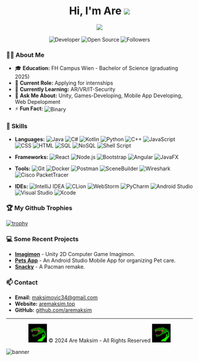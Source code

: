 <h1 align="center">Hi, I'm Are <img src="https://media.giphy.com/media/hvRJCLFzcasrR4ia7z/giphy.gif" width="30px"/></h1>

<p align="center"><img src="https://media4.giphy.com/media/v1.Y2lkPTc5MGI3NjExZmk5MmRldmFxOWF4b3JxbnkyM2xmOWpjOXltdnNqbjMzbGQ5NmM3NiZlcD12MV9pbnRlcm5hbF9naWZfYnlfaWQmY3Q9Zw/JqmupuTVZYaQX5s094/giphy.webp" width="200"/></p>

<p align="center">
  <img src="https://img.shields.io/badge/-Developer-blue" alt="Developer">
  <img src="https://img.shields.io/badge/-Open%20Source-green" alt="Open Source">
  <img src="https://img.shields.io/github/followers/aremaksim?label=Follow" alt="Followers">
</p>

### 👨‍💻 About Me

- 🎓 **Education:** FH Campus Wien - Bachelor of Science (graduating 2025)
- 🏢 **Current Role:** Applying for internships
- 🌱 **Currently Learning:** AR/VR/IT-Security
- 💬 **Ask Me About:** Unity, Games-Developing, Mobile App Developing, Web Depelopment
- ⚡ **Fun Fact:** <img align="center" alt="Binary" width="70" height="50" src="https://github.com/user-attachments/assets/2e3bd550-fcae-4401-92b6-2355426a5324">

### 🚀 Skills

- **Languages:** 
  ![Java](https://img.shields.io/badge/Java-007396?style=flat&logo=java&logoColor=white)
  ![C#](https://img.shields.io/badge/C%23-239120?style=flat&logo=c-sharp&logoColor=white)
  ![Kotlin](https://img.shields.io/badge/Kotlin-0095D5?style=flat&logo=kotlin&logoColor=white)
  ![Python](https://img.shields.io/badge/Python-3776AB?style=flat&logo=python&logoColor=white)
  ![C++](https://img.shields.io/badge/C++-00599C?style=flat&logo=c%2B%2B&logoColor=white)
  ![JavaScript](https://img.shields.io/badge/JavaScript-F7DF1E?style=flat&logo=javascript&logoColor=black)
  ![CSS](https://img.shields.io/badge/CSS3-1572B6?style=flat&logo=css3&logoColor=white)
  ![HTML](https://img.shields.io/badge/HTML5-E34F26?style=flat&logo=html5&logoColor=white)
  ![SQL](https://img.shields.io/badge/SQL-4479A1?style=flat&logo=postgresql&logoColor=white)
  ![NoSQL](https://img.shields.io/badge/NoSQL-4DB33D?style=flat&logo=mongodb&logoColor=white)
  ![Shell Script](https://img.shields.io/badge/Shell_Script-4EAA25?style=flat&logo=gnu-bash&logoColor=white)

- **Frameworks:**
  ![React](https://img.shields.io/badge/React-61DAFB?style=flat&logo=react&logoColor=black)
  ![Node.js](https://img.shields.io/badge/Node.js-339933?style=flat&logo=nodedotjs&logoColor=white)
  ![Bootstrap](https://img.shields.io/badge/Bootstrap-7952B3?style=flat&logo=bootstrap&logoColor=white)
  ![Angular](https://img.shields.io/badge/Angular-DD0031?style=flat&logo=angular&logoColor=white)
  ![JavaFX](https://img.shields.io/badge/JavaFX-007396?style=flat&logo=java&logoColor=white)

- **Tools:**
  ![Git](https://img.shields.io/badge/Git-F05032?style=flat&logo=git&logoColor=white)
  ![Docker](https://img.shields.io/badge/Docker-2496ED?style=flat&logo=docker&logoColor=white)
  ![Postman](https://img.shields.io/badge/Postman-FF6C37?style=flat&logo=postman&logoColor=white)
  ![SceneBuilder](https://img.shields.io/badge/SceneBuilder-009688?style=flat&logo=java&logoColor=white)
  ![Wireshark](https://img.shields.io/badge/Wireshark-1679A7?style=flat&logo=wireshark&logoColor=white)
  ![Cisco PacketTracer](https://img.shields.io/badge/Cisco_PacketTracer-1F77B4?style=flat&logo=cisco&logoColor=white)

- **IDEs:**
  ![IntelliJ IDEA](https://img.shields.io/badge/IntelliJ_IDEA-000000?style=flat&logo=intellij-idea&logoColor=white)
  ![CLion](https://img.shields.io/badge/CLion-000000?style=flat&logo=clion&logoColor=white)
  ![WebStorm](https://img.shields.io/badge/WebStorm-000000?style=flat&logo=webstorm&logoColor=white)
  ![PyCharm](https://img.shields.io/badge/PyCharm-000000?style=flat&logo=pycharm&logoColor=white)
  ![Android Studio](https://img.shields.io/badge/Android_Studio-3DDC84?style=flat&logo=android-studio&logoColor=white)
  ![Visual Studio](https://img.shields.io/badge/Visual_Studio-5C2D91?style=flat&logo=visual-studio&logoColor=white)
  ![Xcode](https://img.shields.io/badge/Xcode-1575F9?style=flat&logo=xcode&logoColor=white)



### 🏆 My Github Trophies
[![trophy](https://github-profile-trophy.vercel.app/?username=aremaksim&theme=onedark&title=Commits,Experience,Repositories)](https://github.com/aremaksim/github-profile-trophy)

### 💻 Some Recent Projects

- [**Imagimon**](https://github.com/ObatolaFH/Imagimon) - Unity 2D Computer Game Imagimon.
- [**Pets App**](https://github.com/YunoGH/MAD_Project_AnimalApp) - An Android Studio Mobile App for organizing Pet care.
- [**Snacky**](https://github.com/ObatolaFH/Snacky_v.01) - A Pacman remake.

### 📫 Contact

- **Email:** [maksimovic34@gmail.com](mailto:maksimovic34@gmail.com)
- **Website:** [aremaksim.top](https://aremaksim.top)
- **GitHub:** [github.com/aremaksim](https://github.com/aremaksim)


---

<p align="center"><img src="https://github.com/ZoeMRuf/SmokingPot-Snake/blob/master/src/main/resources/SnakyBlack.png" alt="SnakyGreen" width="50px">
 © 2024 Are Maksim - All Rights Reserved
  <img src="https://github.com/ZoeMRuf/SmokingPot-Snake/blob/master/src/main/resources/SnakyBlack.png" alt="SnakyGreen" width="50px">

</p>

![banner](https://github.com/user-attachments/assets/e13caa06-d014-4baa-b71a-3644143b56d7)

<!--
**aremaksim/aremaksim** is a ✨ _special_ ✨ repository because its `README.md` (this file) appears on your GitHub profile.

Here are some ideas to get you started:

- 🔭 I’m currently working on ...
- 🌱 I’m currently learning ...
- 👯 I’m looking to collaborate on ...
- 🤔 I’m looking for help with ...
- 💬 Ask me about ...
- 📫 How to reach me: ...
- 😄 Pronouns: ...
- ⚡ Fun fact: ...
-->
